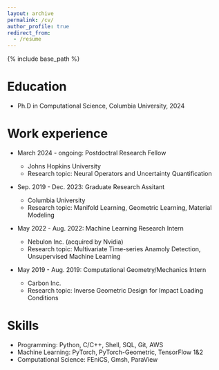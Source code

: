 ```yaml
---
layout: archive
permalink: /cv/
author_profile: true
redirect_from:
  - /resume
---
```


{% include base_path %}

Education
======
* Ph.D in Computational Science, Columbia University, 2024

Work experience
======
* March 2024 - ongoing: Postdoctral Research Fellow
  * Johns Hopkins University
  * Research topic: Neural Operators and Uncertainty Quantification

* Sep. 2019 - Dec. 2023: Graduate Research Assitant
  * Columbia University
  * Research topic: Manifold Learning, Geometric Learning, Material Modeling

* May 2022 - Aug. 2022: Machine Learning Research Intern
  * Nebulon Inc. (acquired by Nvidia)
  * Research topic: Multivariate Time-series Anamoly Detection, Unsupervised Machine Learning

* May 2019 - Aug. 2019: Computational Geometry/Mechanics Intern
  * Carbon Inc.
  * Research topic: Inverse Geometric Design for Impact Loading Conditions
  
Skills
======
* Programming: Python, C/C++, Shell, SQL, Git, AWS
* Machine Learning: PyTorch, PyTorch-Geometric, TensorFlow 1&2
* Computational Science: FEniCS, Gmsh, ParaView
